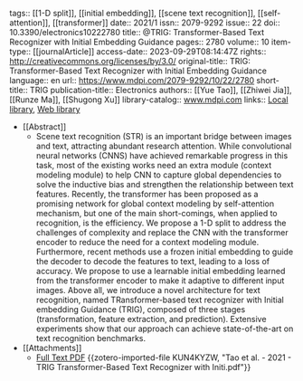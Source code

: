 tags:: [[1-D split]], [[initial embedding]], [[scene text recognition]], [[self-attention]], [[transformer]]
date:: 2021/1
issn:: 2079-9292
issue:: 22
doi:: 10.3390/electronics10222780
title:: @TRIG: Transformer-Based Text Recognizer with Initial Embedding Guidance
pages:: 2780
volume:: 10
item-type:: [[journalArticle]]
access-date:: 2023-09-29T08:14:47Z
rights:: http://creativecommons.org/licenses/by/3.0/
original-title:: TRIG: Transformer-Based Text Recognizer with Initial Embedding Guidance
language:: en
url:: https://www.mdpi.com/2079-9292/10/22/2780
short-title:: TRIG
publication-title:: Electronics
authors:: [[Yue Tao]], [[Zhiwei Jia]], [[Runze Ma]], [[Shugong Xu]]
library-catalog:: www.mdpi.com
links:: [Local library](zotero://select/groups/2386895/items/3WGM7IE3), [Web library](https://www.zotero.org/groups/2386895/items/3WGM7IE3)

- [[Abstract]]
	- Scene text recognition (STR) is an important bridge between images and text, attracting abundant research attention. While convolutional neural networks (CNNS) have achieved remarkable progress in this task, most of the existing works need an extra module (context modeling module) to help CNN to capture global dependencies to solve the inductive bias and strengthen the relationship between text features. Recently, the transformer has been proposed as a promising network for global context modeling by self-attention mechanism, but one of the main short-comings, when applied to recognition, is the efficiency. We propose a 1-D split to address the challenges of complexity and replace the CNN with the transformer encoder to reduce the need for a context modeling module. Furthermore, recent methods use a frozen initial embedding to guide the decoder to decode the features to text, leading to a loss of accuracy. We propose to use a learnable initial embedding learned from the transformer encoder to make it adaptive to different input images. Above all, we introduce a novel architecture for text recognition, named TRansformer-based text recognizer with Initial embedding Guidance (TRIG), composed of three stages (transformation, feature extraction, and prediction). Extensive experiments show that our approach can achieve state-of-the-art on text recognition benchmarks.
- [[Attachments]]
	- [Full Text PDF](https://www.mdpi.com/2079-9292/10/22/2780/pdf?version=1637042600) {{zotero-imported-file KUN4KYZW, "Tao et al. - 2021 - TRIG Transformer-Based Text Recognizer with Initi.pdf"}}